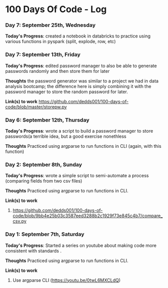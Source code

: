# 100 Days Of Code - Log
### Day 7: September 25th, Wednesday

**Today's Progress**: created a notebook in databricks to practice using various functions in pyspark (split, explode, row, etc)



### Day 7: September 13th, Friday

**Today's Progress**: edited password manager to also be able to generate passwords randomly and then store them for later  

**Thoughts** the password generator was similar to a project we had in data analysis bootcamp; the difference here is simply combining it with the password manager to store the random password for later.  

**Link(s) to work**
https://github.com/dedds001/100-days-of-code/blob/master/storepw.py

### Day 6: September 12th, Thursday

**Today's Progress**: wrote a script to build a password manager to store passwords(a terrible idea, but a good exercise nonethless

**Thoughts** Practiced using argparse to run functions in CLI (again, with this function)


### Day 2: September 8th, Sunday

**Today's Progress**: wrote a simple script to semi-automate a process (comparing fields from two csv files)

**Thoughts** Practiced using argparse to run functions in CLI.

**Link(s) to work**
1. https://github.com/dedds001/100-days-of-code/blob/9bb4e25b03c3587eed3288b2c1929f73e845c4b7/compare_csv.py


### Day 1: September 7th, Saturday

**Today's Progress**: Started a series on youtube about making code more consistent with standards .

**Thoughts** Practiced using argparse to run functions in CLI.

**Link(s) to work**
1. Use argparse CLI (https://youtu.be/0twL6MXCLdQ)
